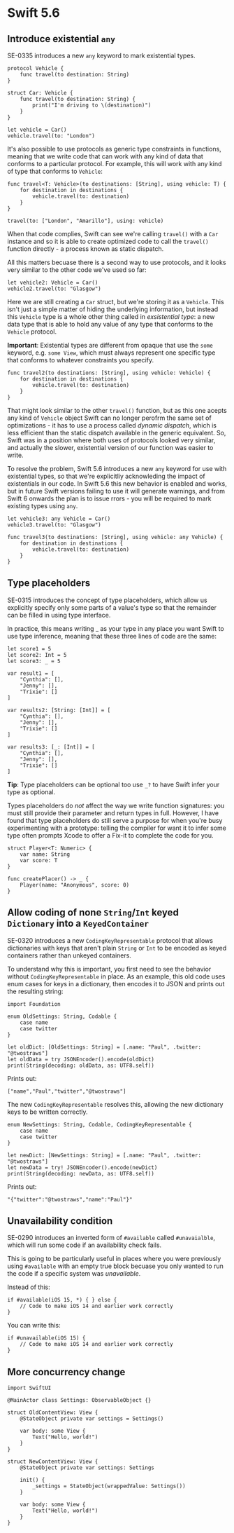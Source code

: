 # Swift 5.6

## Introduce existential `any`

SE-0335 introduces a new `any` keyword to mark existential types.

```
protocol Vehicle {
    func travel(to destination: String)
}

struct Car: Vehicle {
    func travel(to destination: String) {
        print("I'm driving to \(destination)")
    }
}

let vehicle = Car()
vehicle.travel(to: "London")
```

It's also possible to use protocols as generic type constraints in functions, meaning that we write code that can work with any kind of data that conforms to a particular protocol. For example, this will work with any kind of type that conforms to `Vehicle`:

```
func travel<T: Vehicle>(to destinations: [String], using vehicle: T) {
    for destination in destinations {
        vehicle.travel(to: destination)
    }
}

travel(to: ["London", "Amarillo"], using: vehicle)
```

When that code complies, Swift can see we're calling `travel()` with a `Car` instance and so it is able to create optimized code to call the `travel()` function directly - a process known as static dispatch.

All this matters becuase there is a second way to use protocols, and it looks very similar to the other code we've used so far:

```
let vehicle2: Vehicle = Car()
vehicle2.travel(to: "Glasgow")
```

Here we are still creating a `Car` struct, but we're storing it as a `Vehicle`. This isn't just a simple matter of hiding the underlying information, but instead this `Vehicle` type is a whole other thing called in _exsistential type_: a new data type that is able to hold any value of any type that conforms to the `Vehicle` protocol.

**Important**: Existential types are different from opaque that use the `some` keyword, e.g. `some View`, which must always represent one specific type that conforms to whatever constraints you specify.

```
func travel2(to destinations: [String], using vehicle: Vehicle) {
    for destination in destinations {
        vehicle.travel(to: destination)
    }
}
```

That might look similar to the other `travel()` function, but as this one acepts any kind of `Vehicle` object Swift can no longer perofrm the same set of optimizations - it has to use a process called _dynamic dispatch_, which is less efficient than the static dispatch available in the generic equivalent. So, Swift was in a position where both uses of protocols looked very similar, and actually the slower, existential version of our function was easier to write.

To resolve the problem, Swift 5.6 introduces a new `any` keyword for use with existential types, so that we're explicitliy acknowleding the impact of existentials in our code. In Swift 5.6 this new behavior is enabled and works, but in future Swift versions failing to use it will generate warnings, and from Swift 6 onwards the plan is to issue rrors - you will be required to mark existing types using `any`.

```
let vehicle3: any Vehicle = Car()
vehicle3.travel(to: "Glasgow")

func travel3(to destinations: [String], using vehicle: any Vehicle) {
    for destination in destinations {
        vehicle.travel(to: destination)
    }
}
```

## Type placeholders

SE-0315 introduces the concept of type placeholders, which allow us explicitly specify only some parts of a value's type so that the remainder can be filled in using type interface.

In practice, this means writing \_ as your type in any place you want Swift to use type inference, meaning that these three lines of code are the same:

```
let score1 = 5
let score2: Int = 5
let score3: _ = 5
```

```
var result1 = [
    "Cynthia": [],
    "Jenny": [],
    "Trixie": []
]

var results2: [String: [Int]] = [
    "Cynthia": [],
    "Jenny": [],
    "Trixie": []
]
```

```
var results3: [_: [Int]] = [
    "Cynthia": [],
    "Jenny": [],
    "Trixie": []
]
```

**Tip**: Type placeholders can be optional too use `_?` to have Swift infer your type as optional.

Types placeholders do _not_ affect the way we write function signatures: you must still provide their parameter and return types in full. However, I have found that type placeholders do still serve a purpose for when you're busy experimenting with a prototype: telling the compiler for want it to infer some type often prompts Xcode to offer a Fix-it to complete the code for you.

```
struct Player<T: Numeric> {
    var name: String
    var score: T
}

func createPlacer() -> _ {
    Player(name: "Anonymous", score: 0)
}
```

## Allow coding of none `String`/`Int` keyed `Dictionary` into a `KeyedContainer`

SE-0320 introduces a new `CodingKeyRepresentable` protocol that allows dictionaries with keys that aren't plain `String` or `Int` to be encoded as keyed containers rather than unkeyed containers.

To understand why this is important, you first need to see the behavior without `CodingKeyRepresentable` in place. As an example, this old code uses enum cases for keys in a dictionary, then encodes it to JSON and prints out the resulting string:

```
import Foundation

enum OldSettings: String, Codable {
    case name
    case twitter
}

let oldDict: [OldSettings: String] = [.name: "Paul", .twitter: "@twostraws"]
let oldData = try JSONEncoder().encode(oldDict)
print(String(decoding: oldData, as: UTF8.self))
```

Prints out:

```
["name","Paul","twitter","@twostraws"]
```

The new `CodingKeyRepresentable` resolves this, allowing the new dictionary keys to be written correctly.

```
enum NewSettings: String, Codable, CodingKeyRepresentable {
    case name
    case twitter
}

let newDict: [NewSettings: String] = [.name: "Paul", .twitter: "@twostraws"]
let newData = try! JSONEncoder().encode(newDict)
print(String(decoding: newData, as: UTF8.self))
```

Prints out:

```
"{"twitter":"@twostraws","name":"Paul"}"
```

## Unavailability condition

SE-0290 introduces an inverted form of `#available` called `#unavaialble`, which will run some code if an availability check fails.

This is going to be particularly useful in places where you were previously using `#available` with an empty true block becuase you only wanted to run the code if a specific system was _unavailable_.

Instead of this:

```
if #available(iOS 15, *) { } else {
    // Code to make iOS 14 and earlier work correctly
}
```

You can write this:

```
if #unavailable(iOS 15) {
    // Code to make iOS 14 and earlier work correctly
}
```

## More concurrency change

```
import SwiftUI

@MainActor class Settings: ObservableObject {}

struct OldContentView: View {
    @StateObject private var settings = Settings()

    var body: some View {
        Text("Hello, world!")
    }
}
```

```
struct NewContentView: View {
    @StateObject private var settings: Settings

    init() {
        _settings = StateObject(wrappedValue: Settings())
    }

    var body: some View {
        Text("Hello, world!")
    }
}
```
